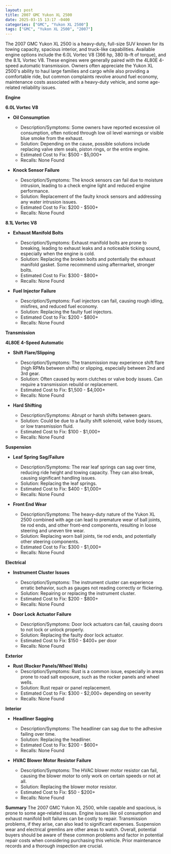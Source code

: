 ```yaml
---
layout: post
title: 2007 GMC Yukon XL 2500
date: 2025-03-15 13:17 -0400
categories: ["GMC", "Yukon XL 2500"]
tags: ["GMC", "Yukon XL 2500", "2007"]
---
```

The 2007 GMC Yukon XL 2500 is a heavy-duty, full-size SUV known for its towing capacity, spacious interior, and truck-like capabilities. Available engine options include the 6.0L Vortec V8 (366 hp, 380 lb-ft of torque), and the 8.1L Vortec V8. These engines were generally paired with the 4L80E 4-speed automatic transmission. Owners often appreciate the Yukon XL 2500's ability to haul large families and cargo while also providing a comfortable ride, but common complaints revolve around fuel economy, maintenance costs associated with a heavy-duty vehicle, and some age-related reliability issues.

**Engine**

**6.0L Vortec V8**

*   **Oil Consumption**
    *   Description/Symptoms: Some owners have reported excessive oil consumption, often noticed through low oil level warnings or visible blue smoke from the exhaust.
    *   Solution: Depending on the cause, possible solutions include replacing valve stem seals, piston rings, or the entire engine.
    *   Estimated Cost to Fix: $500 - $5,000+
    *   Recalls: None Found

*   **Knock Sensor Failure**
    *   Description/Symptoms: The knock sensors can fail due to moisture intrusion, leading to a check engine light and reduced engine performance.
    *   Solution: Replacement of the faulty knock sensors and addressing any water intrusion issues.
    *   Estimated Cost to Fix: $200 - $500+
    *   Recalls: None Found

**8.1L Vortec V8**

*   **Exhaust Manifold Bolts**
    *   Description/Symptoms: Exhaust manifold bolts are prone to breaking, leading to exhaust leaks and a noticeable ticking sound, especially when the engine is cold.
    *   Solution: Replacing the broken bolts and potentially the exhaust manifold gasket. Some recommend using aftermarket, stronger bolts.
    *   Estimated Cost to Fix: $300 - $800+
    *   Recalls: None Found

*   **Fuel Injector Failure**
    *   Description/Symptoms: Fuel injectors can fail, causing rough idling, misfires, and reduced fuel economy.
    *   Solution: Replacing the faulty fuel injectors.
    *   Estimated Cost to Fix: $200 - $800+
    *   Recalls: None Found

**Transmission**

**4L80E 4-Speed Automatic**

*   **Shift Flare/Slipping**
    *   Description/Symptoms: The transmission may experience shift flare (high RPMs between shifts) or slipping, especially between 2nd and 3rd gear.
    *   Solution: Often caused by worn clutches or valve body issues. Can require a transmission rebuild or replacement.
    *   Estimated Cost to Fix: $1,500 - $4,000+
    *   Recalls: None Found

*   **Hard Shifting**
    *   Description/Symptoms: Abrupt or harsh shifts between gears.
    *   Solution: Could be due to a faulty shift solenoid, valve body issues, or low transmission fluid.
    *   Estimated Cost to Fix: $100 - $1,000+
    *   Recalls: None Found

**Suspension**

*   **Leaf Spring Sag/Failure**
    *   Description/Symptoms: The rear leaf springs can sag over time, reducing ride height and towing capacity. They can also break, causing significant handling issues.
    *   Solution: Replacing the leaf springs.
    *   Estimated Cost to Fix: $400 - $1,000+
    *   Recalls: None Found

*   **Front End Wear**
    * Description/Symptoms: The heavy-duty nature of the Yukon XL 2500 combined with age can lead to premature wear of ball joints, tie rod ends, and other front-end components, resulting in loose steering and uneven tire wear.
    * Solution: Replacing worn ball joints, tie rod ends, and potentially other steering components.
    * Estimated Cost to Fix: $300 - $1,000+
    * Recalls: None Found

**Electrical**

*   **Instrument Cluster Issues**
    *   Description/Symptoms: The instrument cluster can experience erratic behavior, such as gauges not reading correctly or flickering.
    *   Solution: Repairing or replacing the instrument cluster.
    *   Estimated Cost to Fix: $200 - $800+
    *   Recalls: None Found

*   **Door Lock Actuator Failure**
    *   Description/Symptoms: Door lock actuators can fail, causing doors to not lock or unlock properly.
    *   Solution: Replacing the faulty door lock actuator.
    *   Estimated Cost to Fix: $150 - $400+ per door
    *   Recalls: None Found

**Exterior**

*   **Rust (Rocker Panels/Wheel Wells)**
    *   Description/Symptoms: Rust is a common issue, especially in areas prone to road salt exposure, such as the rocker panels and wheel wells.
    *   Solution: Rust repair or panel replacement.
    *   Estimated Cost to Fix: $300 - $2,000+ depending on severity
    *   Recalls: None Found

**Interior**

*   **Headliner Sagging**
    *   Description/Symptoms: The headliner can sag due to the adhesive failing over time.
    *   Solution: Replacing the headliner.
    *   Estimated Cost to Fix: $200 - $600+
    *   Recalls: None Found

*   **HVAC Blower Motor Resistor Failure**
    * Description/Symptoms: The HVAC blower motor resistor can fail, causing the blower motor to only work on certain speeds or not at all.
    * Solution: Replacing the blower motor resistor.
    * Estimated Cost to Fix: $50 - $200+
    * Recalls: None Found

**Summary**
The 2007 GMC Yukon XL 2500, while capable and spacious, is prone to some age-related issues. Engine issues like oil consumption and exhaust manifold bolt failures can be costly to repair. Transmission problems, if they arise, can also lead to significant expenses. Suspension wear and electrical gremlins are other areas to watch. Overall, potential buyers should be aware of these common problems and factor in potential repair costs when considering purchasing this vehicle. Prior maintenance records and a thorough inspection are crucial.

